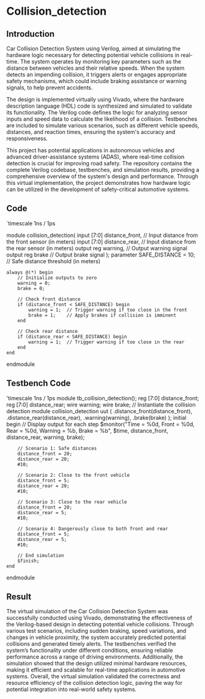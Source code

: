 # Collision_detection
## Introduction
Car Collision Detection System using Verilog, aimed at simulating the hardware logic necessary for detecting potential vehicle collisions in real-time. The system operates by monitoring key parameters such as the distance between vehicles and their relative speeds. When the system detects an impending collision, it triggers alerts or engages appropriate safety mechanisms, which could include braking assistance or warning signals, to help prevent accidents.

The design is implemented virtually using Vivado, where the hardware description language (HDL) code is synthesized and simulated to validate its functionality. The Verilog code defines the logic for analyzing sensor inputs and speed data to calculate the likelihood of a collision. Testbenches are included to simulate various scenarios, such as different vehicle speeds, distances, and reaction times, ensuring the system's accuracy and responsiveness.

This project has potential applications in autonomous vehicles and advanced driver-assistance systems (ADAS), where real-time collision detection is crucial for improving road safety. The repository contains the complete Verilog codebase, testbenches, and simulation results, providing a comprehensive overview of the system's design and performance. Through this virtual implementation, the project demonstrates how hardware logic can be utilized in the development of safety-critical automotive systems.
## Code
`timescale 1ns / 1ps

module collision_detection(
    input [7:0] distance_front,   // Input distance from the front sensor (in meters)
    input [7:0] distance_rear,    // Input distance from the rear sensor (in meters)
    output reg warning,           // Output warning signal
    output reg brake              // Output brake signal
);
    parameter SAFE_DISTANCE = 10; // Safe distance threshold (in meters)

    always @(*) begin
        // Initialize outputs to zero
        warning = 0;
        brake = 0;
        
        // Check front distance
        if (distance_front < SAFE_DISTANCE) begin
            warning = 1;  // Trigger warning if too close in the front
            brake = 1;    // Apply brakes if collision is imminent
        end
        
        // Check rear distance
        if (distance_rear < SAFE_DISTANCE) begin
            warning = 1;  // Trigger warning if too close in the rear
        end
    end
endmodule

## Testbench Code

    











'timescale 1ns / 1ps
module tb_collision_detection();
    reg [7:0] distance_front;
    reg [7:0] distance_rear;
    wire warning;
    wire brake;
    // Instantiate the collision detection module
    collision_detection uut (
        .distance_front(distance_front),
        .distance_rear(distance_rear),
        .warning(warning),
        .brake(brake)
    );
    initial begin
        // Display output for each step
        $monitor("Time = %0d, Front = %0d, Rear = %0d, Warning = %b, Brake = %b",
                  $time, distance_front, distance_rear, warning, brake);
        
        // Scenario 1: Safe distances
        distance_front = 20;
        distance_rear = 20;
        #10;
        
        // Scenario 2: Close to the front vehicle
        distance_front = 5;
        distance_rear = 20;
        #10;
        
        // Scenario 3: Close to the rear vehicle
        distance_front = 20;
        distance_rear = 5;
        #10;

        // Scenario 4: Dangerously close to both front and rear
        distance_front = 5;
        distance_rear = 5;
        #10;

        // End simulation
        $finish;
    end
endmodule

## Result
The virtual simulation of the Car Collision Detection System was successfully conducted using Vivado, demonstrating the effectiveness of the Verilog-based design in detecting potential vehicle collisions. Through various test scenarios, including sudden braking, speed variations, and changes in vehicle proximity, the system accurately predicted potential collisions and generated timely alerts. The testbenches verified the system’s functionality under different conditions, ensuring reliable performance across a range of driving environments. Additionally, the simulation showed that the design utilized minimal hardware resources, making it efficient and scalable for real-time applications in automotive systems. Overall, the virtual simulation validated the correctness and resource efficiency of the collision detection logic, paving the way for potential integration into real-world safety systems.
